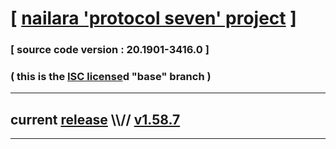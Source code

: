 
# [ [nailara 'protocol seven' project](http://src.nailara.net/) ]

### [ source code version : 20.1901-3416.0 ]

### ( this is the [ISC license](license)d "base" branch )
---
## current [release](https://github.com/anotherlink/nailara/releases) \\\\// [v1.58.7](https://github.com/anotherlink/nailara/releases/tag/v1.58.7)
---
